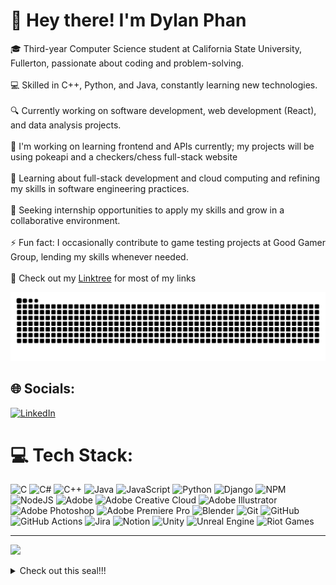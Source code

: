 # 👋 Hey there! I'm Dylan Phan<br>
🎓 Third-year Computer Science student at California State University, Fullerton, passionate about coding and problem-solving.</br><br>💻 Skilled in C++, Python, and Java, constantly learning new technologies.</br><br>🔍 Currently working on software development, web development (React), and data analysis projects.</br><br>🔭 I'm working on learning frontend and APIs currently; my projects will be using pokeapi and a checkers/chess full-stack website </br><br>🌱 Learning about full-stack development and cloud computing and refining my skills in software engineering practices.</br><br>🚀 Seeking internship opportunities to apply my skills and grow in a collaborative environment.</br><br>⚡ Fun fact: I occasionally contribute to game testing projects at Good Gamer Group, lending my skills whenever needed.</br><br>🔗 Check out my [Linktree](https://linktr.ee/Wocked61) for most of my links</br>

<picture>
  <source media="(prefers-color-scheme: dark)" srcset="https://raw.githubusercontent.com/Wocked61/Wocked61/output/github-snake-dark.svg" />
  <source media="(prefers-color-scheme: light)" srcset="https://raw.githubusercontent.com/Wocked61/Wocked61/output/github-snake.svg" />
  <img alt="github-snake" src="https://raw.githubusercontent.com/Wocked61/Wocked61/output/github-snake.svg" />
</picture>

## 🌐 Socials:
[![LinkedIn](https://img.shields.io/badge/LinkedIn-%230077B5.svg?logo=linkedin&logoColor=white)](https://www.linkedin.com/in/dylan-phan88) 

# 💻 Tech Stack:
![C](https://img.shields.io/badge/c-%2300599C.svg?style=for-the-badge&logo=c&logoColor=white) ![C#](https://img.shields.io/badge/c%23-%23239120.svg?style=for-the-badge&logo=csharp&logoColor=white) ![C++](https://img.shields.io/badge/c++-%2300599C.svg?style=for-the-badge&logo=c%2B%2B&logoColor=white) ![Java](https://img.shields.io/badge/java-%23ED8B00.svg?style=for-the-badge&logo=openjdk&logoColor=white) ![JavaScript](https://img.shields.io/badge/javascript-%23323330.svg?style=for-the-badge&logo=javascript&logoColor=%23F7DF1E) ![Python](https://img.shields.io/badge/python-3670A0?style=for-the-badge&logo=python&logoColor=ffdd54) ![Django](https://img.shields.io/badge/django-%23092E20.svg?style=for-the-badge&logo=django&logoColor=white) ![NPM](https://img.shields.io/badge/NPM-%23CB3837.svg?style=for-the-badge&logo=npm&logoColor=white) ![NodeJS](https://img.shields.io/badge/node.js-6DA55F?style=for-the-badge&logo=node.js&logoColor=white) ![Adobe](https://img.shields.io/badge/adobe-%23FF0000.svg?style=for-the-badge&logo=adobe&logoColor=white) ![Adobe Creative Cloud](https://img.shields.io/badge/Adobe%20Creative%20Cloud-DA1F26.svg?style=for-the-badge&logo=Adobe%20Creative%20Cloud&logoColor=white) ![Adobe Illustrator](https://img.shields.io/badge/adobe%20illustrator-%23FF9A00.svg?style=for-the-badge&logo=adobe%20illustrator&logoColor=white) ![Adobe Photoshop](https://img.shields.io/badge/adobe%20photoshop-%2331A8FF.svg?style=for-the-badge&logo=adobe%20photoshop&logoColor=white) ![Adobe Premiere Pro](https://img.shields.io/badge/Adobe%20Premiere%20Pro-9999FF.svg?style=for-the-badge&logo=Adobe%20Premiere%20Pro&logoColor=white) ![Blender](https://img.shields.io/badge/blender-%23F5792A.svg?style=for-the-badge&logo=blender&logoColor=white) ![Git](https://img.shields.io/badge/git-%23F05033.svg?style=for-the-badge&logo=git&logoColor=white) ![GitHub](https://img.shields.io/badge/github-%23121011.svg?style=for-the-badge&logo=github&logoColor=white) ![GitHub Actions](https://img.shields.io/badge/github%20actions-%232671E5.svg?style=for-the-badge&logo=githubactions&logoColor=white) ![Jira](https://img.shields.io/badge/jira-%230A0FFF.svg?style=for-the-badge&logo=jira&logoColor=white) ![Notion](https://img.shields.io/badge/Notion-%23000000.svg?style=for-the-badge&logo=notion&logoColor=white) ![Unity](https://img.shields.io/badge/unity-%23000000.svg?style=for-the-badge&logo=unity&logoColor=white) ![Unreal Engine](https://img.shields.io/badge/unrealengine-%23313131.svg?style=for-the-badge&logo=unrealengine&logoColor=white) ![Riot Games](https://img.shields.io/badge/riotgames-D32936.svg?style=for-the-badge&logo=riotgames&logoColor=white)

---
[![](https://visitcount.itsvg.in/api?id=Wocked61&icon=10&color=11)](https://visitcount.itsvg.in)

<details>
<summary>Check out this seal!!!</summary>
<img src="https://preview.redd.it/seal-money-spread-v0-q8t4plakx8ge1.png?auto=webp&s=5a701982f33fea1c0a50c580e17c9ad3e1f4dbcc" width="500" height="500">

</details>
